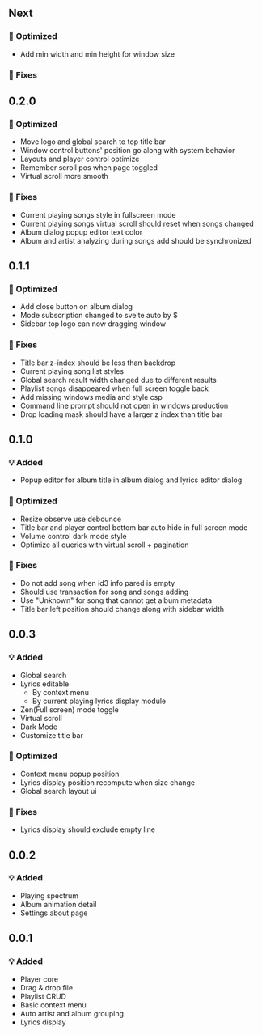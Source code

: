 ## Next

### 💪 Optimized

* Add min width and min height for window size

### 🐛 Fixes

## 0.2.0

### 💪 Optimized

* Move logo and global search to top title bar
* Window control buttons' position go along with system behavior
* Layouts and player control optimize
* Remember scroll pos when page toggled
* Virtual scroll more smooth

### 🐛 Fixes

* Current playing songs style in fullscreen mode
* Current playing songs virtual scroll should reset when songs changed
* Album dialog popup editor text color
* Album and artist analyzing during songs add should be synchronized

## 0.1.1

### 💪 Optimized

* Add close button on album dialog
* Mode subscription changed to svelte auto by $
* Sidebar top logo can now dragging window

### 🐛 Fixes

* Title bar z-index should be less than backdrop
* Current playing song list styles
* Global search result width changed due to different results
* Playlist songs disappeared when full screen toggle back
* Add missing windows media and style csp 
* Command line prompt should not open in windows production
* Drop loading mask should have a larger z index than title bar

## 0.1.0

### 💡 Added

* Popup editor for album title in album dialog and lyrics editor dialog

### 💪 Optimized

* Resize observe use debounce
* Title bar and player control bottom bar auto hide in full screen mode
* Volume control dark mode style
* Optimize all queries with virtual scroll + pagination

### 🐛 Fixes

* Do not add song when id3 info pared is empty 
* Should use transaction for song and songs adding
* Use "Unknown" for song that cannot get album metadata
* Title bar left position should change along with sidebar width

## 0.0.3

### 💡 Added

* Global search
* Lyrics editable
  * By context menu
  * By current playing lyrics display module 
* Zen(Full screen) mode toggle
* Virtual scroll
* Dark Mode
* Customize title bar

### 💪 Optimized

* Context menu popup position
* Lyrics display position recompute when size change
* Global search layout ui

### 🐛 Fixes

* Lyrics display should exclude empty line

## 0.0.2

### 💡 Added

* Playing spectrum
* Album animation detail
* Settings about page

## 0.0.1


### 💡 Added

* Player core
* Drag & drop file
* Playlist CRUD
* Basic context menu
* Auto artist and album grouping
* Lyrics display